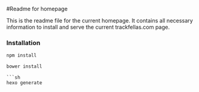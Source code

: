 #Readme for homepage

This is the readme file for the current homepage. It contains all necessary information to install and serve the current trackfellas.com page.


### Installation


```sh
npm install
```
```sh
bower install
```
```
```sh
hexo generate
```


